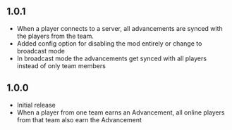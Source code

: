 ## 1.0.1

- When a player connects to a server, all advancements
  are synced with the players from the team.
- Added config option for disabling the mod entirely or change to broadcast mode
- In broadcast mode the advancements get synced with
  all players instead of only team members

## 1.0.0

- Initial release
- When a player from one team earns an Advancement,
  all online players from that team also earn the Advancement